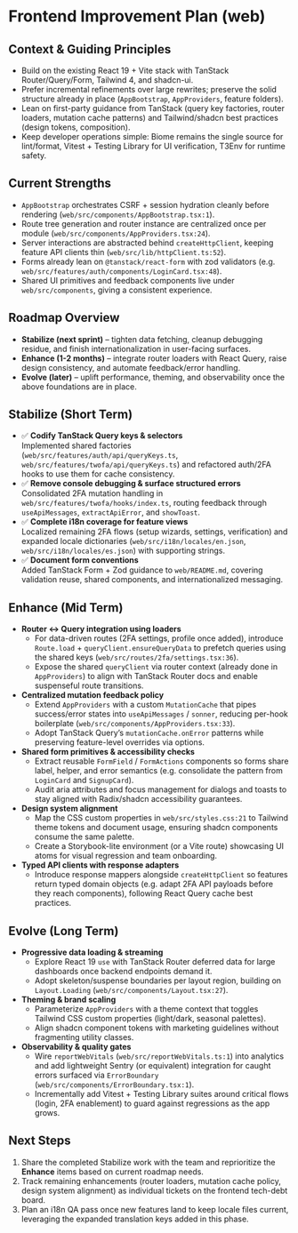 # Frontend Improvement Plan (web)

## Context & Guiding Principles
- Build on the existing React 19 + Vite stack with TanStack Router/Query/Form, Tailwind 4, and shadcn-ui.  
- Prefer incremental refinements over large rewrites; preserve the solid structure already in place (`AppBootstrap`, `AppProviders`, feature folders).  
- Lean on first-party guidance from TanStack (query key factories, router loaders, mutation cache patterns) and Tailwind/shadcn best practices (design tokens, composition).  
- Keep developer operations simple: Biome remains the single source for lint/format, Vitest + Testing Library for UI verification, T3Env for runtime safety.

## Current Strengths
- `AppBootstrap` orchestrates CSRF + session hydration cleanly before rendering (`web/src/components/AppBootstrap.tsx:1`).  
- Route tree generation and router instance are centralized once per module (`web/src/components/AppProviders.tsx:24`).  
- Server interactions are abstracted behind `createHttpClient`, keeping feature API clients thin (`web/src/lib/httpClient.ts:52`).  
- Forms already lean on `@tanstack/react-form` with zod validators (e.g. `web/src/features/auth/components/LoginCard.tsx:48`).  
- Shared UI primitives and feedback components live under `web/src/components`, giving a consistent experience.

## Roadmap Overview
- **Stabilize (next sprint)** – tighten data fetching, cleanup debugging residue, and finish internationalization in user-facing surfaces.  
- **Enhance (1-2 months)** – integrate router loaders with React Query, raise design consistency, and automate feedback/error handling.  
- **Evolve (later)** – uplift performance, theming, and observability once the above foundations are in place.

## Stabilize (Short Term)
- ✅ **Codify TanStack Query keys & selectors**  
  Implemented shared factories (`web/src/features/auth/api/queryKeys.ts`, `web/src/features/twofa/api/queryKeys.ts`) and refactored auth/2FA hooks to use them for cache consistency.
- ✅ **Remove console debugging & surface structured errors**  
  Consolidated 2FA mutation handling in `web/src/features/twofa/hooks/index.ts`, routing feedback through `useApiMessages`, `extractApiError`, and `showToast`.
- ✅ **Complete i18n coverage for feature views**  
  Localized remaining 2FA flows (setup wizards, settings, verification) and expanded locale dictionaries (`web/src/i18n/locales/en.json`, `web/src/i18n/locales/es.json`) with supporting strings.
- ✅ **Document form conventions**  
  Added TanStack Form + Zod guidance to `web/README.md`, covering validation reuse, shared components, and internationalized messaging.

## Enhance (Mid Term)
- **Router ↔ Query integration using loaders**  
  - For data-driven routes (2FA settings, profile once added), introduce `Route.load` + `queryClient.ensureQueryData` to prefetch queries using the shared keys (`web/src/routes/2fa/settings.tsx:36`).  
  - Expose the shared `queryClient` via router context (already done in `AppProviders`) to align with TanStack Router docs and enable suspenseful route transitions.
- **Centralized mutation feedback policy**  
  - Extend `AppProviders` with a custom `MutationCache` that pipes success/error states into `useApiMessages` / `sonner`, reducing per-hook boilerplate (`web/src/components/AppProviders.tsx:33`).  
  - Adopt TanStack Query’s `mutationCache.onError` patterns while preserving feature-level overrides via options.
- **Shared form primitives & accessibility checks**  
  - Extract reusable `FormField` / `FormActions` components so forms share label, helper, and error semantics (e.g. consolidate the pattern from `LoginCard` and `SignupCard`).  
  - Audit aria attributes and focus management for dialogs and toasts to stay aligned with Radix/shadcn accessibility guarantees.
- **Design system alignment**  
  - Map the CSS custom properties in `web/src/styles.css:21` to Tailwind theme tokens and document usage, ensuring shadcn components consume the same palette.  
  - Create a Storybook-lite environment (or a Vite route) showcasing UI atoms for visual regression and team onboarding.
- **Typed API clients with response adapters**  
  - Introduce response mappers alongside `createHttpClient` so features return typed domain objects (e.g. adapt 2FA API payloads before they reach components), following React Query cache best practices.

## Evolve (Long Term)
- **Progressive data loading & streaming**  
  - Explore React 19 `use` with TanStack Router deferred data for large dashboards once backend endpoints demand it.  
  - Adopt skeleton/suspense boundaries per layout region, building on `Layout.Loading` (`web/src/components/Layout.tsx:27`).
- **Theming & brand scaling**  
  - Parameterize `AppProviders` with a theme context that toggles Tailwind CSS custom properties (light/dark, seasonal palettes).  
  - Align shadcn component tokens with marketing guidelines without fragmenting utility classes.
- **Observability & quality gates**  
  - Wire `reportWebVitals` (`web/src/reportWebVitals.ts:1`) into analytics and add lightweight Sentry (or equivalent) integration for caught errors surfaced via `ErrorBoundary` (`web/src/components/ErrorBoundary.tsx:1`).  
  - Incrementally add Vitest + Testing Library suites around critical flows (login, 2FA enablement) to guard against regressions as the app grows.

## Next Steps
1. Share the completed Stabilize work with the team and reprioritize the **Enhance** items based on current roadmap needs.  
2. Track remaining enhancements (router loaders, mutation cache policy, design system alignment) as individual tickets on the frontend tech-debt board.  
3. Plan an i18n QA pass once new features land to keep locale files current, leveraging the expanded translation keys added in this phase.
